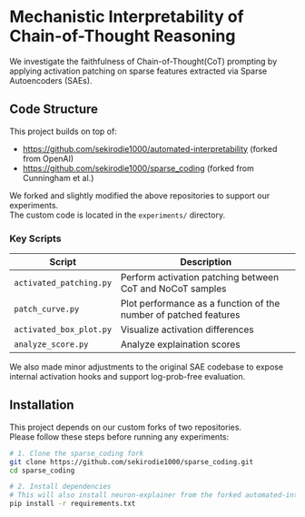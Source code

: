 # Mechanistic Interpretability of Chain-of-Thought Reasoning

We investigate the faithfulness of Chain-of-Thought(CoT) prompting by applying activation patching on sparse features extracted via Sparse Autoencoders (SAEs).


## Code Structure

This project builds on top of:

- https://github.com/sekirodie1000/automated-interpretability (forked from OpenAI)
- https://github.com/sekirodie1000/sparse_coding (forked from Cunningham et al.)

We forked and slightly modified the above repositories to support our experiments.  
The custom code is located in the `experiments/` directory.

### Key Scripts

| Script | Description |
|--------|-------------|
| `activated_patching.py` | Perform activation patching between CoT and NoCoT samples |
| `patch_curve.py` | Plot performance as a function of the number of patched features |
| `activated_box_plot.py` | Visualize activation differences |
| `analyze_score.py` | Analyze explaination scores |

We also made minor adjustments to the original SAE codebase to expose internal activation hooks and support log-prob-free evaluation.


## Installation

This project depends on our custom forks of two repositories.  
Please follow these steps before running any experiments:

```bash
# 1. Clone the sparse_coding fork
git clone https://github.com/sekirodie1000/sparse_coding.git
cd sparse_coding

# 2. Install dependencies
# This will also install neuron-explainer from the forked automated-interpretability repo
pip install -r requirements.txt


